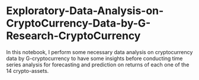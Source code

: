 # Exploratory-Data-Analysis-on-CryptoCurrency-Data-by-G-Research-CryptoCurrency
In this notebook, I perform some necessary data analysis on cryptocurrency data by G-cryptocurrency to have some insights before conducting time series analysis for forecasting and prediction on returns of each one of the 14 crypto-assets.
